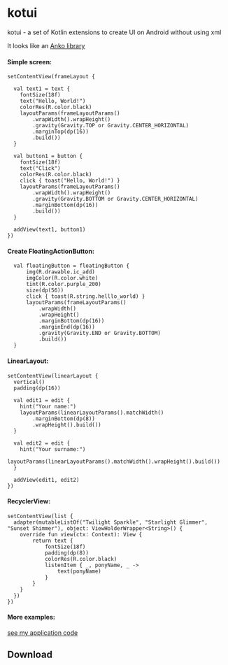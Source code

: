 # kotui

kotui - a set of Kotlin extensions to create UI on Android without using xml

It looks like an [Anko library](https://github.com/Kotlin/anko)

#### Simple screen:

    setContentView(frameLayout {
    
      val text1 = text {
        fontSize(18f)
        text("Hello, World!")
        colorRes(R.color.black)
        layoutParams(frameLayoutParams()
            .wrapWidth().wrapHeight()
            .gravity(Gravity.TOP or Gravity.CENTER_HORIZONTAL)
            .marginTop(dp(16))
            .build())
      }
      
      val button1 = button {
        fontSize(18f)
        text("Click")
        colorRes(R.color.black)
        click { toast("Hello, World!") }
        layoutParams(frameLayoutParams()
            .wrapWidth().wrapHeight()
            .gravity(Gravity.BOTTOM or Gravity.CENTER_HORIZONTAL)
            .marginBottom(dp(16))
            .build())
      }
      
      addView(text1, button1)
    })

#### Create FloatingActionButton:


      val floatingButton = floatingButton {
          img(R.drawable.ic_add)
          imgColor(R.color.white)
          tint(R.color.purple_200)
          size(dp(56))
          click { toast(R.string.helllo_world) }
          layoutParams(frameLayoutParams()
              .wrapWidth()
              .wrapHeight()
              .marginBottom(dp(16))
              .marginEnd(dp(16))
              .gravity(Gravity.END or Gravity.BOTTOM)
              .build())
      }
      
#### LinearLayout:

    setContentView(linearLayout { 
      vertical()
      padding(dp(16))

      val edit1 = edit {
        hint("Your name:")
        layoutParams(linearLayoutParams().matchWidth()
            .marginBottom(dp(8))
            .wrapHeight().build())
      }

      val edit2 = edit {
        hint("Your surname:")
        layoutParams(linearLayoutParams().matchWidth().wrapHeight().build())
      }

      addView(edit1, edit2)
    })
      
      
#### RecyclerView:

    setContentView(list {
      adapter(mutableListOf("Twilight Sparkle", "Starlight Glimmer", "Sunset Shimmer"), object: ViewHolderWrapper<String>() {
        override fun view(ctx: Context): View {
            return text {
                fontSize(18f)
                padding(dp(8))
                colorRes(R.color.black)
                listenItem { _, ponyName, _ ->
                    text(ponyName)
                }
            }
        }
      })
    })

#### More examples:

[see my application code](https://github.com/KiberneticWorm/Bookstat/tree/master/app)

## Download


